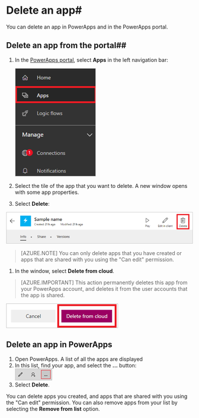 <properties
    pageTitle="Delete an app | Microsoft PowerApps"
    description="How to delete an existing app in PowerApps and in the PowerApps portal"
    services=""
    suite="powerapps"
    documentationCenter="na"
    authors="jamesol-msft"
    manager="erikre"
    editor=""
    tags=""
 />
<tags
    ms.service="powerapps"
    ms.devlang="na"
    ms.topic="article"
    ms.tgt_pltfrm="na"
    ms.workload="na"
    ms.date="04/20/2016"
    ms.author="jamesol"/>

# Delete an app#

You can delete an app in PowerApps and in the PowerApps portal.

## Delete an app from the portal##

1. In the [PowerApps portal](1), select **Apps** in the left navigation bar:  

	![](./media/delete-app/new-file-apps-portal.png)

1. Select the tile of the app that you want to delete. A new window opens with some app properties.

1. Select **Delete**:  

  ![](./media/delete-app/new-delete-button.png)

  > [AZURE.NOTE] You can only delete apps that you have created or apps that are shared with you using the "Can edit" permission.

1. In the window, select **Delete from cloud**.

  > [AZURE.IMPORTANT] This action permanently deletes this app from your PowerApps account, and deletes it from the user accounts that the app is shared.

  ![](./media/delete-app/new-deletefromcloud-button.png)


## Delete an app in PowerApps

1. Open PowerApps. A list of all the apps are displayed
2. In this list, find your app, and select the **...** button:  
	![](./media/delete-app/appoptions.png)  
3. Select **Delete**. 

You can delete apps you created, and apps that are shared with you using the "Can edit" permission. You can also remove apps from your list by selecting the **Remove from list** option. 

<!--Reference links in article-->
[1]: http://go.microsoft.com/fwlink/p/?LinkId=715583
